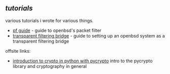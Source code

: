 _tutorials_
-----------

various tutorials i wrote for various things.

* [pf guide](pf_guide.html) - guide to openbsd's packet filter
* [transparent filtering bridge](transparent_filtering_bridge.html) - guide to 
setting up an openbsd system as a transparent filtering bridge

offsite links:     
* [introduction to crypto in python with pycrypto](http://kyleisom.net/blog/2011/06/17/intro-to-crypto/)
intro to the pycrypto library and cryptography in general

